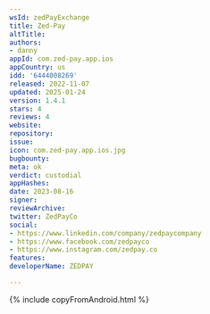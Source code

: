 ```yaml
---
wsId: zedPayExchange
title: Zed-Pay
altTitle: 
authors:
- danny
appId: com.zed-pay.app.ios
appCountry: us
idd: '6444008269'
released: 2022-11-07
updated: 2025-01-24
version: 1.4.1
stars: 4
reviews: 4
website: 
repository: 
issue: 
icon: com.zed-pay.app.ios.jpg
bugbounty: 
meta: ok
verdict: custodial
appHashes: 
date: 2023-08-16
signer: 
reviewArchive: 
twitter: ZedPayCo
social:
- https://www.linkedin.com/company/zedpaycompany
- https://www.facebook.com/zedpayco
- https://www.instagram.com/zedpay.co
features: 
developerName: ZEDPAY

---
```


{% include copyFromAndroid.html %}